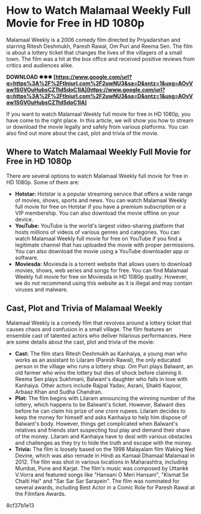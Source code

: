 # How to Watch Malamaal Weekly Full Movie for Free in HD 1080p
 
Malamaal Weekly is a 2006 comedy film directed by Priyadarshan and starring Ritesh Deshmukh, Paresh Rawal, Om Puri and Reema Sen. The film is about a lottery ticket that changes the lives of the villagers of a small town. The film was a hit at the box office and received positive reviews from critics and audiences alike.
 
**DOWNLOAD ✸✸✸ [https://www.google.com/url?q=https%3A%2F%2Ftlniurl.com%2F2uwNU3&sa=D&sntz=1&usg=AOvVaw1SGVOuHubsCZTtdSdoC1IA](https://www.google.com/url?q=https%3A%2F%2Ftlniurl.com%2F2uwNU3&sa=D&sntz=1&usg=AOvVaw1SGVOuHubsCZTtdSdoC1IA)**


 
If you want to watch Malamaal Weekly full movie for free in HD 1080p, you have come to the right place. In this article, we will show you how to stream or download the movie legally and safely from various platforms. You can also find out more about the cast, plot and trivia of the movie.
 
## Where to Watch Malamaal Weekly Full Movie for Free in HD 1080p
 
There are several options to watch Malamaal Weekly full movie for free in HD 1080p. Some of them are:
 
- **Hotstar:** Hotstar is a popular streaming service that offers a wide range of movies, shows, sports and news. You can watch Malamaal Weekly full movie for free on Hotstar if you have a premium subscription or a VIP membership. You can also download the movie offline on your device.
- **YouTube:** YouTube is the world's largest video-sharing platform that hosts millions of videos of various genres and categories. You can watch Malamaal Weekly full movie for free on YouTube if you find a legitimate channel that has uploaded the movie with proper permissions. You can also download the movie using a YouTube downloader app or software.
- **Moviesda:** Moviesda is a torrent website that allows users to download movies, shows, web series and songs for free. You can find Malamaal Weekly full movie for free on Moviesda in HD 1080p quality. However, we do not recommend using this website as it is illegal and may contain viruses and malware.

## Cast, Plot and Trivia of Malamaal Weekly
 
Malamaal Weekly is a comedy film that revolves around a lottery ticket that causes chaos and confusion in a small village. The film features an ensemble cast of talented actors who deliver hilarious performances. Here are some details about the cast, plot and trivia of the movie:

- **Cast:** The film stars Ritesh Deshmukh as Kanhaiya, a young man who works as an assistant to Lilaram (Paresh Rawal), the only educated person in the village who runs a lottery shop. Om Puri plays Balwant, an old farmer who wins the lottery but dies of shock before claiming it. Reema Sen plays Sukhmani, Balwant's daughter who falls in love with Kanhaiya. Other actors include Rajpal Yadav, Asrani, Shakti Kapoor, Arbaaz Khan and Sudha Chandran.
- **Plot:** The film begins with Lilaram announcing the winning number of the lottery, which happens to be Balwant's ticket. However, Balwant dies before he can claim his prize of one crore rupees. Lilaram decides to keep the money for himself and asks Kanhaiya to help him dispose of Balwant's body. However, things get complicated when Balwant's relatives and friends start suspecting foul play and demand their share of the money. Lilaram and Kanhaiya have to deal with various obstacles and challenges as they try to hide the truth and escape with the money.
- **Trivia:** The film is loosely based on the 1998 Malayalam film Waking Ned Devine, which was also remade in Hindi as Kamaal Dhamaal Malamaal in 2012. The film was shot in various locations in Maharashtra, including Mumbai, Pune and Karjat. The film's music was composed by Uttankk V.Vorra and featured songs like "Hansani O Meri Hansani", "Kismat Se Chalti Hai" and "Sar Sar Sar Sarayein". The film was nominated for several awards, including Best Actor in a Comic Role for Paresh Rawal at the Filmfare Awards.

 8cf37b1e13
 
